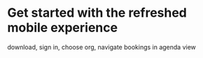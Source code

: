 
# Get started with the refreshed mobile experience

download, sign in, choose org, navigate bookings in agenda view